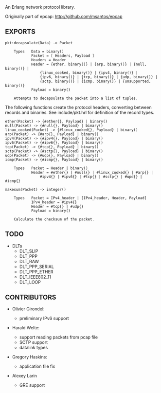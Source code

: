 
An Erlang network protocol library.

Originally part of epcap:
<http://github.com/msantos/epcap>


## EXPORTS

    pkt:decapsulate(Data) -> Packet
    
        Types   Data = binary()
                Packet = [ Headers, Payload ]
                Headers = Header
                Header = {ether, binary()} | {arp, binary()} | {null, binary()} |
                    {linux_cooked, binary()} | {ipv4, binary()} |
                    {ipv6, binary()} | {tcp, binary()} | {udp, binary()} |
                    {sctp, binary()} | {icmp, binary()} | {unsupported, binary()}
                Payload = binary()
    
        Attempts to decapsulate the packet into a list of tuples.


The following functions create the protocol headers, converting between
records and binaries. See include/pkt.hrl for definition of the record
types.

    ether(Packet) -> {#ether{}, Payload} | binary()
    null(Packet) -> {#null{}, Payload} | binary()
    linux_cooked(Packet) -> {#linux_cooked{}, Payload} | binary()
    arp(Packet) -> {#arp{}, Payload} | binary()
    ipv4(Packet) -> {#ipv4{}, Payload} | binary()
    ipv6(Packet) -> {#ipv6{}, Payload} | binary()
    tcp(Packet) -> {#tcp{}, Payload} | binary()
    sctp(Packet) -> {#sctp{}, Payload} | binary()
    udp(Packet) -> {#udp{}, Payload} | binary()
    icmp(Packet) -> {#icmp{}, Payload} | binary()
    
        Types   Packet = Header | binary()
                Header = #ether{} | #null{} | #linux_cooked{} | #arp{} |
                    #ipv4{} | #ipv6{} | #tcp{} | #sctp{} | #upd{} | #icmp{}
    
    makesum(Packet) -> integer()
    
        Types   Packet = IPv4_header | [IPv4_header, Header, Payload]
                IPv4_header = #ipv4{}
                Header = #tcp{} | #udp{}
                Payload = binary()
    
        Calculate the checksum of the packet. 


## TODO

* DLTs
    * DLT_SLIP
    * DLT_PPP
    * DLT_RAW
    * DLT\_PPP\_SERIAL
    * DLT\_PPP\_ETHER
    * DLT\_IEEE802\_11
    * DLT_LOOP


## CONTRIBUTORS

* Olivier Girondel:
    * preliminary IPv6 support

* Harald Welte:
    * support reading packets from pcap file
    * SCTP support
    * datalink types

* Gregory Haskins:
    * application file fix

* Alexey Larin
    * GRE support

